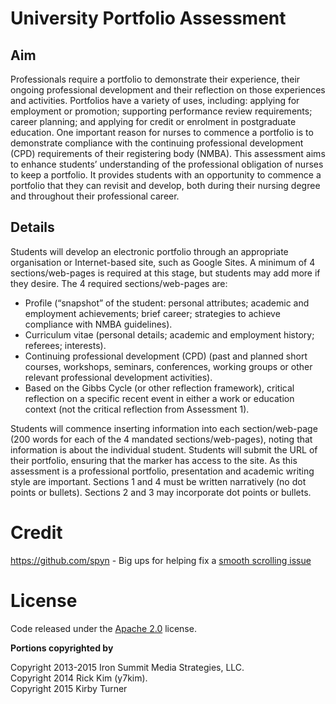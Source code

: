 # University Portfolio Assessment
## Aim
Professionals require a portfolio to demonstrate their experience, their ongoing professional development and their reflection on those experiences and activities. Portfolios have a variety of uses, including: applying for employment or promotion; supporting performance review requirements; career planning; and applying for credit or enrolment in postgraduate education. One important reason for nurses to commence a portfolio is to demonstrate compliance with the continuing professional development (CPD) requirements of their registering body (NMBA). This assessment aims to enhance students’ understanding of the professional obligation of nurses to keep a portfolio. It provides students with an opportunity to commence a portfolio that they can revisit and develop, both during their nursing degree and throughout their professional career.
## Details
Students will develop an electronic portfolio through an appropriate organisation or Internet-based site, such as Google Sites. A minimum of 4 sections/web-pages is required at this stage, but students may add more if they desire. The 4 required sections/web-pages are:
* Profile (“snapshot” of the student: personal attributes; academic and employment achievements; brief career; strategies to achieve compliance with NMBA guidelines).
* Curriculum vitae (personal details; academic and employment history; referees; interests).
* Continuing professional development (CPD) (past and planned short courses, workshops, seminars, conferences, working groups or other relevant professional development activities).
* Based on the Gibbs Cycle (or other reflection framework), critical reflection on a specific recent event in either a work or education context (not the critical reflection from Assessment 1).

Students will commence inserting information into each section/web-page (200 words for each of the 4 mandated sections/web-pages), noting that information is about the individual student. Students will submit the URL of their portfolio, ensuring that the marker has access to the site.
As this assessment is a professional portfolio, presentation and academic writing style are important. Sections 1 and 4 must be written narratively (no dot points or bullets). Sections 2 and 3 may incorporate dot points or bullets.

# Credit
https://github.com/spyn - Big ups for helping fix a [smooth scrolling issue](https://github.com/nick-howson/nick-howson.github.io/commit/de95b2a668eec4f980bdb25c3b93881e79467e14)

# License

Code released under the [Apache 2.0][license] license.

**Portions copyrighted by**

Copyright 2013-2015 Iron Summit Media Strategies, LLC.  
Copyright 2014 Rick Kim (y7kim).  
Copyright 2015 Kirby Turner

[license]: https://github.com/kirbyt/timeline-jekyll-theme/blob/master/LICENSE
